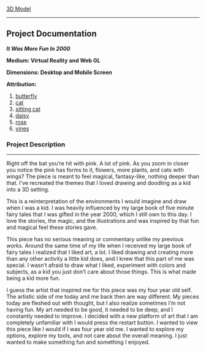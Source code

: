 [3D Model](https://skfb.ly/6IPYE)
***


## Project Documentation


**_It Was More Fun In 2000_**

**Medium: Virtual Reality and Web GL**

**Dimensions: Desktop and Mobile Screen**

**Attribution:**
1. [butterfly](https://poly.google.com/view/e9NAQQrCbLu)
2. [cat](https://poly.google.com/view/6dM1J6f6pm9)
3. [sitting cat](https://poly.google.com/view/dYKICaHpK0c)
4. [daisy](https://poly.google.com/view/eydI4__jXpi)
5. [rose](https://poly.google.com/view/aHGWuZ3PD4s)
6. [vines](https://poly.google.com/view/cnimalnLIEA)


### **Project Description**
***

Right off the bat you’re hit with pink. A lot of pink. As you zoom in closer you notice the pink has forms to it, flowers, more plants, and cats with wings? The piece is meant to feel magical, fantasy-like, nothing deeper than that. I’ve recreated the themes that I loved drawing and doodling as a kid into a 3D setting. 

This is a reinterpretation of the environments I would imagine and draw when I was a kid. I was heavily influenced by my large book of five minute fairy tales that I was gifted in the year 2000, which I still own to this day. I love the stories, the magic, and the illustrations and was inspired by that fun and magical feel these stories gave. 

This piece has no serious meaning or commentary unlike my previous works. Around the same time of my life when I received my large book of fairy tales I realized that I liked art, a lot. I liked drawing and creating more than any other activity a little kid does, and I knew that this part of me was special. I wasn’t afraid to draw what I liked, experiment with colors and subjects, as a kid you just don’t care about those things. This is what made being a kid more fun. 

I guess the artist that inspired me for this piece was my four year old self. The artistic side of me today and me back then are way different. My pieces today are fleshed out with thought, but I also realize sometimes I’m not having fun. My art needed to be good, it needed to be deep, and I constantly needed to improve. I decided with a new platform of art that I am completely unfamiliar with I would press the restart button. I wanted to view this piece like I would if I was four year old me. I wanted to explore my options, explore my tools, and not care about the overall meaning. I just wanted to make something fun and something I enjoyed. 

